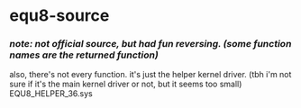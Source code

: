 # equ8-source
***<h3>note: not official source, but had fun reversing. (some function names are the returned function)<br/></h3>***
also, there's not every function. it's just the helper kernel driver. (tbh i'm not sure if it's the main kernel driver or not, but it seems too small)<br/>
EQU8_HELPER_36.sys
